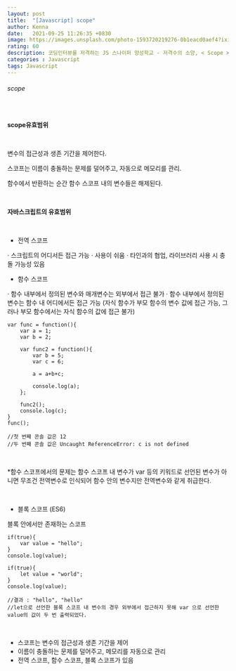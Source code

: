 ```yaml
---
layout: post
title:  "[Javascript] scope"
author: Kenna
date:   2021-09-25 11:26:35 +0830
image: https://images.unsplash.com/photo-1593720219276-0b1eacd0aef4?ixid=MnwxMjA3fDB8MHxwaG90by1wYWdlfHx8fGVufDB8fHx8&ixlib=rb-1.2.1&auto=format&fit=crop&w=1343&q=80
rating: 60
description: 코딩인터뷰를 저격하는 JS 스나이퍼 양성학교 - 저격수의 소양, < Scope >
categories : Javascript
tags: Javascript
---
```


###### scope

<br>

**scope유효범위**

<br>

변수의 접근성과 생존 기간을 제어한다.  

스코프는 이름이 충돌하는 문제를 덜어주고, 자동으로 메모리를 관리.  

함수에서 반환하는 순간 함수 스코프 내의 변수들은 해제된다.

<br>

**자바스크립트의 유효범위**

<br>
   
- 전역 스코프   

· 스크립트의 어디서든 접근 가능
· 사용이 쉬움
· 타인과의 협업, 라이브러리 사용 시 충돌 가능성 있음
<br>

- 함수 스코프  

· 함수 내부에서 정의된 변수와 매개변수는 외부에서 접근 불가
· 함수 내부에서 정의된 변수는 함수 내 어디에서든 접근 가능
(자식 함수가 부모 함수의 변수 값에 접근 가능, 그러나 부모 함수에서는 자식 함수의 값에 접근 불가)

```
var func = function(){
    var a = 1;
    var b = 2;
    
    var func2 = function(){
        var b = 5;
        var c = 6;
        
        a = a+b+c;
        
        console.log(a);
    };
    
    func2();
    console.log(c);
}
func();

//첫 번째 콘솔 값은 12
//두 번째 콘솔 값은 Uncaught ReferenceError: c is not defined
```
<br>

*함수 스코프에서의 문제는 함수 스코프 내 변수가 var 등의 키워드로 선언된 변수가 아니면 무조건 전역변수로 인식되어 함수 안의 변수지만 전역변수와 같게 취급한다.  

<br>

- 블록 스코프 (ES6)  

블록 안에서만 존재하는 스코프  

```
if(true){
    var value = "hello";
}
console.log(value);

if(true){
    let value = "world";
}
console.log(value);

//결과 : "hello", "hello"
//let으로 선언한 블록 스코프 내 변수의 경우 외부에서 접근하지 못해 var 으로 선언한 value의 값이 두 번 출력되었다.  
```

<br>


- 스코프는 변수의 접근성과 생존 기간을 제어  
- 이름이 충돌하는 문제를 덜어주고, 메모리를 자동으로 관리  
- 전역 스코프, 함수 스코프, 블록 스코프가 있음  